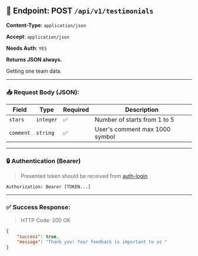 ## 📡 Endpoint: POST `/api/v1/testimonials`

**Content-Type**: `application/json`

**Accept**: `application/json`

**Needs Auth**: `YES`

**Returns JSON always.**

Getting one team data.


-------

### 📥 Request Body (JSON):


| Field              | Type     | Required  | Description             |
| ------------------ | -------- | --------- | ----------------------- |
| `stars`    | `integer` | ✅       | Number of starts from 1 to 5 |
| `comment`  | `string` | ✅       | User's comment max 1000 symbol

-------

### 🔒 Authentication (Bearer)

> Presented token should be received from [auth-login](https://github.com/Kuduxaaa/lph-doc/blob/main/auth-login.md)

```
Authorization: Bearer [TOKEN...]
```

------

### ✅ Success Response:

> HTTP Code: 200 OK

```json
{
	"success": true,
	"message": "Thank you! Your feedback is important to us "
}
```